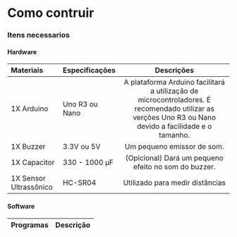 # Como contruir

### Itens necessarios

#### Hardware

| Materiais              | Especificações | Descrições |
|:-----------------------|:---------------|:--------------------------:|
| 1X Arduino             | Uno R3 ou Nano | A plataforma Arduino facilitará a utilização de microcontroladores. É recomendado utilizar as verções Uno R3 ou Nano devido a facilidade e o tamanho. |
| 1X Buzzer              | 3.3V ou 5V     | Um pequeno emissor de som. |
| 1X Capacitor           | 330 - 1000 µF  | (Opicional) Dará um pequeno efeito no som do buzzer. |
| 1X Sensor Ultrassônico | HC-SR04        | Utilizado para medir distâncias |

#### Software

| Programas | Descrição |
|:----------|:---------:|

